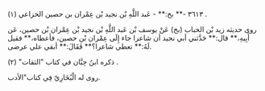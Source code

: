 ٣٦١٣ -** بخ:** - عَبد اللَّهِ بْن نجيد بْن عِمْران بن حصين الخزاعي (١) .

روى حديثه زيد بْن الحباب (بخ) عَنْ يوسف بْن عَبد اللَّهِ بْن نجيد بْن عِمْران بْن حصين، عَن أَبِيهِ،** قال:** حَدَّثني أبي نجيد أن شاعرا جاء إِلَى عِمْران بْن حصين، فأعطاه،** فقيل لَهُ:** تعطي شاعرا؟** فَقَالَ:** أبقي علي عرضى.

ذكره ابنُ حِبَّان في كتاب "الثقات" (٢) .

روى له الْبُخَارِيّ فِي كتاب"الأدب.